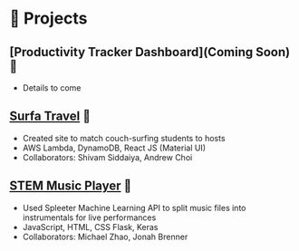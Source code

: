 # 🧪 Projects

## [Productivity Tracker Dashboard](Coming Soon) 🔗
- Details to come

## [Surfa Travel](https://surfatravel.com/) 🔗
- Created site to match couch-surfing students to hosts
- AWS Lambda, DynamoDB, React JS (Material UI)
- Collaborators: Shivam Siddaiya, Andrew Choi
## [STEM Music Player](https://github.com/john7rho/orpheus_website) 🔗
- Used Spleeter Machine Learning API to split music files into instrumentals for live performances
- JavaScript, HTML, CSS Flask, Keras
- Collaborators: Michael Zhao, Jonah Brenner